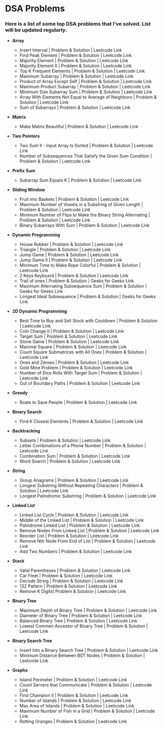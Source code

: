 # DSA Problems

### Here is a list of some top DSA problems that I’ve solved. List will be updated regularly.
- **Array**
  - Insert Interval | <a href="https://github.com/mmazinjameel/DSA-Problems/blob/main/Codes/Insert_Interval.ipynb" style="text-decoration:none;" target="_blank">  Problem & Solution</a> | <a href="https://leetcode.com/problems/insert-interval/description/" style="text-decoration:none;" target="_blank">Leetcode Link</a>
  - Find Peak Element | <a href="https://github.com/mmazinjameel/DSA-Problems/blob/main/Codes/Find_Peak_Element.ipynb" style="text-decoration:none;" target="_blank">  Problem & Solution</a> | <a href="https://leetcode.com/problems/find-peak-element/description/" style="text-decoration:none;" target="_blank">Leetcode Link</a>
  - Majority Element | <a href="https://github.com/mmazinjameel/DSA-Problems/blob/main/Codes/Majority_Element.ipynb" style="text-decoration:none;" target="_blank">  Problem & Solution</a> | <a href="https://leetcode.com/problems/majority-element/description/" style="text-decoration:none;" target="_blank">Leetcode Link</a>
  - Majority Element II | <a href="https://github.com/mmazinjameel/DSA-Problems/blob/main/Codes/Majority_Element_ii.ipynb" style="text-decoration:none;" target="_blank">  Problem & Solution</a> | <a href="https://leetcode.com/problems/majority-element-ii/description/" style="text-decoration:none;" target="_blank">Leetcode Link</a>
  - Top K Frequent Elements | <a href="https://github.com/mmazinjameel/DSA-Problems/blob/main/Codes/Top_K_Frequent_Elements.ipynb" style="text-decoration:none;" target="_blank">  Problem & Solution</a> | <a href="https://leetcode.com/problems/top-k-frequent-elements/description/" style="text-decoration:none;" target="_blank">Leetcode Link</a>
  - Maximum Subarray | <a href="https://github.com/mmazinjameel/DSA-Problems/blob/main/Codes/Maximum_Subarray.ipynb" style="text-decoration:none;" target="_blank">  Problem & Solution</a> | <a href="https://leetcode.com/problems/maximum-subarray/description/" style="text-decoration:none;" target="_blank">Leetcode Link</a>
  - Product of Array Except Self | <a href="https://github.com/mmazinjameel/DSA-Problems/blob/main/Codes/Product_of_array_except_itself.ipynb" style="text-decoration:none;" target="_blank">  Problem & Solution</a> | <a href="https://leetcode.com/problems/product-of-array-except-self/description/" style="text-decoration:none;" target="_blank">Leetcode Link</a>
  - Maximum Product Subarray | <a href="https://github.com/mmazinjameel/DSA-Problems/blob/main/Codes/Maximum_Product_Subarray.ipynb" style="text-decoration:none;" target="_blank">  Problem & Solution</a> | <a href="https://leetcode.com/problems/maximum-product-subarray/description/" style="text-decoration:none;" target="_blank">Leetcode Link</a>
  - Minimum Size Subarray Sum | <a href="https://github.com/mmazinjameel/DSA-Problems/blob/main/Codes/Minimum_Size_Subarray_Sum.ipynb" style="text-decoration:none;" target="_blank">  Problem & Solution</a> | <a href="https://leetcode.com/problems/minimum-size-subarray-sum/description/" style="text-decoration:none;" target="_blank">Leetcode Link</a>
  - Array With Elements Not Equal to Average of Neighbors | <a href="https://github.com/mmazinjameel/DSA-Problems/blob/main/Codes/Array_With_Elements_Not_Equal_to_Average_of_Neighbors.ipynb" style="text-decoration:none;" target="_blank">  Problem & Solution</a> | <a href="https://leetcode.com/problems/array-with-elements-not-equal-to-average-of-neighbors/description/" style="text-decoration:none;" target="_blank">Leetcode Link</a>
  - Sum of Subarrays | <a href="https://github.com/mmazinjameel/DSA-Problems/blob/main/Codes/Sum_of_Subarrays.ipynb" style="text-decoration:none;" target="_blank">  Problem & Solution</a> | <a href="https://www.geeksforgeeks.org/problems/sum-of-subarrays2229/1" style="text-decoration:none;" target="_blank">Leetcode Link</a>


- **Matrix**
  - Make Matrix Beautiful | <a href="https://github.com/mmazinjameel/DSA-Problems/blob/main/Codes/make_matrix_beautiful.ipynb" style="text-decoration:none;" target="_blank">  Problem & Solution</a> | <a href="https://www.geeksforgeeks.org/problems/make-matrix-beautiful-1587115620/1" style="text-decoration:none;" target="_blank">Leetcode Link</a>


- **Two Pointers**
  - Two Sum II - Input Array Is Sorted | <a href="https://github.com/mmazinjameel/DSA-Problems/blob/main/Codes/2Sum.ipynb" style="text-decoration:none;" target="_blank">  Problem & Solution</a> | <a href="https://leetcode.com/problems/two-sum-ii-input-array-is-sorted/description/" style="text-decoration:none;" target="_blank">Leetcode Link</a>
  - Number of Subsequences That Satisfy the Given Sum Condition | <a href="https://github.com/mmazinjameel/DSA-Problems/blob/main/Codes/Number_of_Subsequences_That_Satisfy_the_Given_Sum_Condition.ipynb" style="text-decoration:none;" target="_blank">  Problem & Solution</a> | <a href="https://leetcode.com/problems/number-of-subsequences-that-satisfy-the-given-sum-condition/description/" style="text-decoration:none;" target="_blank">Leetcode Link</a>


- **Prefix Sum**
  - Subarray Sum Equals K | <a href="https://github.com/mmazinjameel/DSA-Problems/blob/main/Codes/Subarray_Sum_Equals_K.ipynb" style="text-decoration:none;" target="_blank">  Problem & Solution</a> | <a href="https://leetcode.com/problems/subarray-sum-equals-k/description/" style="text-decoration:none;" target="_blank">Leetcode Link</a>


- **Sliding Window**
  - Fruit into Baskets | <a href="https://github.com/mmazinjameel/DSA-Problems/blob/main/Codes/Fruit_into_Basket.ipynb" style="text-decoration:none;" target="_blank">  Problem & Solution</a> | <a href="https://leetcode.com/problems/fruit-into-baskets/description/" style="text-decoration:none;" target="_blank">Leetcode Link</a>
  - Maximum Number of Vowels in a Substring of Given Length | <a href="https://github.com/mmazinjameel/DSA-Problems/blob/main/Codes/Maximum_Number_of_Vowels_in_a_Substring_of_Given_Length.ipynb" style="text-decoration:none;" target="_blank">  Problem & Solution</a> | <a href="https://leetcode.com/problems/maximum-number-of-vowels-in-a-substring-of-given-length/description/" style="text-decoration:none;" target="_blank">Leetcode Link</a>
  - Minimum Number of Flips to Make the Binary String Alternating | <a href="https://github.com/mmazinjameel/DSA-Problems/blob/main/Codes/Minimum_Number_of_Flips_to_Make_the_Binary_String_Alternating.ipynb" style="text-decoration:none;" target="_blank">  Problem & Solution</a> | <a href="https://leetcode.com/problems/minimum-number-of-flips-to-make-the-binary-string-alternating/description/" style="text-decoration:none;" target="_blank">Leetcode Link</a>
  - Binary Subarrays With Sum | <a href="https://github.com/mmazinjameel/DSA-Problems/blob/main/Codes/Binary_Subarrays_With_Sum.ipynb" style="text-decoration:none;" target="_blank">  Problem & Solution</a> | <a href="https://leetcode.com/problems/binary-subarrays-with-sum/description/" style="text-decoration:none;" target="_blank">Leetcode Link</a>
  

- **Dynamic Programming**
  - House Robber | <a href="https://github.com/mmazinjameel/DSA-Problems/blob/main/Codes/House_Robber.ipynb" style="text-decoration:none;" target="_blank">  Problem & Solution</a> | <a href="https://leetcode.com/problems/house-robber/description/" style="text-decoration:none;" target="_blank">Leetcode Link</a>
  - Triangle | <a href="https://github.com/mmazinjameel/DSA-Problems/blob/main/Codes/Triangle.ipynb" style="text-decoration:none;" target="_blank">  Problem & Solution</a> | <a href="https://leetcode.com/problems/triangle/description/" style="text-decoration:none;" target="_blank">Leetcode Link</a>
  - Jump Game | <a href="https://github.com/mmazinjameel/DSA-Problems/blob/main/Codes/Jump_Game.ipynb" style="text-decoration:none;" target="_blank">  Problem & Solution</a> | <a href="https://leetcode.com/problems/jump-game/description/" style="text-decoration:none;" target="_blank">Leetcode Link</a>
  - Jump Game II | <a href="https://github.com/mmazinjameel/DSA-Problems/blob/main/Codes/Jump_Game_II.ipynb" style="text-decoration:none;" target="_blank">  Problem & Solution</a> | <a href="https://leetcode.com/problems/jump-game-ii/description/" style="text-decoration:none;" target="_blank">Leetcode Link</a>
  - Minimum Time to Make Rope Colorful | <a href="https://github.com/mmazinjameel/DSA-Problems/blob/main/Codes/Minimum_Time_to_Make_Rope_Colorful.ipynb" style="text-decoration:none;" target="_blank">  Problem & Solution</a> | <a href="https://leetcode.com/problems/minimum-time-to-make-rope-colorful/description/" style="text-decoration:none;" target="_blank">Leetcode Link</a>
  - 2 Keys Keyboard | <a href="https://github.com/mmazinjameel/DSA-Problems/blob/main/Codes/2_Keys_Keyboard.ipynb" style="text-decoration:none;" target="_blank">  Problem & Solution</a> | <a href="https://leetcode.com/problems/2-keys-keyboard/description/" style="text-decoration:none;" target="_blank">Leetcode Link</a>
  - Trail of ones | <a href="https://github.com/mmazinjameel/DSA-Problems/blob/main/Codes/Trail_of_ones.ipynb" style="text-decoration:none;" target="_blank">  Problem & Solution</a> | <a href="https://www.geeksforgeeks.org/problems/trail-of-ones3242/1" style="text-decoration:none;" target="_blank">Geeks for Geeks Link</a>
  - Maximum Alternating Subsequence Sum | <a href="https://github.com/mmazinjameel/DSA-Problems/blob/main/Codes/Maximum_Alternating_Subsequence_Sum.ipynb" style="text-decoration:none;" target="_blank">  Problem & Solution</a> | <a href="https://leetcode.com/problems/maximum-alternating-subsequence-sum/description/" style="text-decoration:none;" target="_blank">Geeks for Geeks Link</a>
  - Longest Ideal Subsequence | <a href="https://github.com/mmazinjameel/DSA-Problems/blob/main/Codes/Longest_Ideal_Subsequence.ipynb" style="text-decoration:none;" target="_blank">  Problem & Solution</a> | <a href="https://leetcode.com/problems/longest-ideal-subsequence/description/" style="text-decoration:none;" target="_blank">Geeks for Geeks Link</a>


- **2D Dynamic Programming**
  - Best Time to Buy and Sell Stock with Cooldown | <a href="https://github.com/mmazinjameel/DSA-Problems/blob/main/Codes/best_time_stock_2D.ipynb" style="text-decoration:none;" target="_blank">  Problem & Solution</a> | <a href="https://leetcode.com/problems/best-time-to-buy-and-sell-stock-with-cooldown/description/" style="text-decoration:none;" target="_blank">Leetcode Link</a>
  - Coin Change II | <a href="https://github.com/mmazinjameel/DSA-Problems/blob/main/Codes/Coin_Change_II.ipynb" style="text-decoration:none;" target="_blank">  Problem & Solution</a> | <a href="https://leetcode.com/problems/coin-change-ii/description/" style="text-decoration:none;" target="_blank">Leetcode Link</a>
  - Target Sum | <a href="https://github.com/mmazinjameel/DSA-Problems/blob/main/Codes/Target_Sum.ipynb" style="text-decoration:none;" target="_blank">  Problem & Solution</a> | <a href="https://leetcode.com/problems/target-sum/submissions/1685661586/" style="text-decoration:none;" target="_blank">Leetcode Link</a>
  - Stone Game | <a href="https://github.com/mmazinjameel/DSA-Problems/blob/main/Codes/Stone_Game.ipynb" style="text-decoration:none;" target="_blank">  Problem & Solution</a> | <a href="https://leetcode.com/problems/stone-game/description/" style="text-decoration:none;" target="_blank">Leetcode Link</a>
  - Maximal Square | <a href="https://github.com/mmazinjameel/DSA-Problems/blob/main/Codes/Maximal_Square.ipynb" style="text-decoration:none;" target="_blank">  Problem & Solution</a> | <a href="https://leetcode.com/problems/maximal-square/description/" style="text-decoration:none;" target="_blank">Leetcode Link</a>
  - Count Square Submatrices with All Ones | <a href="https://github.com/mmazinjameel/DSA-Problems/blob/main/Codes/Count_Square_Submatrices_with_All_Ones.ipynb" style="text-decoration:none;" target="_blank">  Problem & Solution</a> | <a href="https://leetcode.com/problems/count-square-submatrices-with-all-ones/description/" style="text-decoration:none;" target="_blank">Leetcode Link</a>
  - Ones and Zeroes | <a href="https://github.com/mmazinjameel/DSA-Problems/blob/main/Codes/Ones_and_Zeroes.ipynb" style="text-decoration:none;" target="_blank">  Problem & Solution</a> | <a href="https://leetcode.com/submissions/detail/1691684466/" style="text-decoration:none;" target="_blank">Leetcode Link</a>
  - Gold Mine Problem | <a href="https://github.com/mmazinjameel/DSA-Problems/blob/main/Codes/Gold_Mine_Problem.ipynb" style="text-decoration:none;" target="_blank">  Problem & Solution</a> | <a href="https://www.geeksforgeeks.org/problems/gold-mine-problem2608/1" style="text-decoration:none;" target="_blank">Leetcode Link</a>
  - Number of Dice Rolls With Target Sum | <a href="https://github.com/mmazinjameel/DSA-Problems/blob/main/Codes/Number_of_Dice_Rolls_With_Target_Sum.ipynb" style="text-decoration:none;" target="_blank">  Problem & Solution</a> | <a href="https://leetcode.com/problems/number-of-dice-rolls-with-target-sum/description/" style="text-decoration:none;" target="_blank">Leetcode Link</a>
  - Out of Boundary Paths | <a href="https://github.com/mmazinjameel/DSA-Problems/blob/main/Codes/Out_of_Boundary_Paths.ipynb" style="text-decoration:none;" target="_blank">  Problem & Solution</a> | <a href="https://leetcode.com/problems/out-of-boundary-paths/description/" style="text-decoration:none;" target="_blank">Leetcode Link</a>


- **Greedy**
  - Boats to Save People | <a href="https://github.com/mmazinjameel/DSA-Problems/blob/main/Codes/Boats_to_Save_People.ipynb" style="text-decoration:none;" target="_blank">  Problem & Solution</a> | <a href="https://leetcode.com/problems/boats-to-save-people/description/" style="text-decoration:none;" target="_blank">Leetcode Link</a>


- **Binary Search**
  - Find K Closest Elements | <a href="https://github.com/mmazinjameel/DSA-Problems/blob/main/Codes/Find_K_Closest_Elements.ipynb" style="text-decoration:none;" target="_blank">  Problem & Solution</a> | <a href="https://leetcode.com/problems/find-k-closest-elements/description/" style="text-decoration:none;" target="_blank">Leetcode Link</a>

  
- **Backtracking**
  - Subsets | <a href="https://github.com/mmazinjameel/DSA-Problems/blob/main/Codes/Subsets.ipynb" style="text-decoration:none;" target="_blank">  Problem & Solution</a> | <a href="https://leetcode.com/problems/subsets/description/" style="text-decoration:none;" target="_blank">Leetcode Link</a>
  - Letter Combinations of a Phone Number | <a href="https://github.com/mmazinjameel/DSA-Problems/blob/main/Codes/Letter_Combinations_of_a_phone_number.ipynb" style="text-decoration:none;" target="_blank">  Problem & Solution</a> | <a href="https://leetcode.com/problems/letter-combinations-of-a-phone-number/description/" style="text-decoration:none;" target="_blank">Leetcode Link</a>
  - Combination Sum | <a href="https://github.com/mmazinjameel/DSA-Problems/blob/main/Codes/Combination_Sum.ipynb" style="text-decoration:none;" target="_blank">  Problem & Solution</a> | <a href="https://leetcode.com/problems/combination-sum/description/" style="text-decoration:none;" target="_blank">Leetcode Link</a>
  - Word Search | <a href="https://github.com/mmazinjameel/DSA-Problems/blob/main/Codes/Word_Search.ipynb" style="text-decoration:none;" target="_blank">  Problem & Solution</a> | <a href="https://leetcode.com/problems/word-search/description/" style="text-decoration:none;" target="_blank">Leetcode Link</a>


- **String**
  - Group Anagrams | <a href="https://github.com/mmazinjameel/DSA-Problems/blob/main/Codes/Group_Anagrams.ipynb" style="text-decoration:none;" target="_blank">  Problem & Solution</a> | <a href="https://leetcode.com/problems/group-anagrams/description/" style="text-decoration:none;" target="_blank">Leetcode Link</a>
  - Longest Substring Without Repeating Characters | <a href="https://github.com/mmazinjameel/DSA-Problems/blob/main/Codes/Longest_Substring.ipynb" style="text-decoration:none;" target="_blank">  Problem & Solution</a> | <a href="https://leetcode.com/problems/longest-substring-without-repeating-characters/description/" style="text-decoration:none;" target="_blank">Leetcode Link</a>
  - Longest Palindromic Substring | <a href="https://github.com/mmazinjameel/DSA-Problems/blob/main/Codes/Longest_Palindromic_Substring.ipynb" style="text-decoration:none;" target="_blank">  Problem & Solution</a> | <a href="https://leetcode.com/problems/longest-palindromic-substring/description/" style="text-decoration:none;" target="_blank">Leetcode Link</a>
  
  
- **Linked List**
  - Linked List Cycle | <a href="https://github.com/mmazinjameel/DSA-Problems/blob/main/Codes/Linked_List_Cycle.ipynb" style="text-decoration:none;" target="_blank">  Problem & Solution</a> | <a href="https://leetcode.com/problems/linked-list-cycle/description/" style="text-decoration:none;" target="_blank">Leetcode Link</a>
  - Middle of the Linked List | <a href="https://github.com/mmazinjameel/DSA-Problems/blob/main/Codes/Middle_Linked_List.ipynb" style="text-decoration:none;" target="_blank">  Problem & Solution</a> | <a href="https://leetcode.com/problems/middle-of-the-linked-list/description/" style="text-decoration:none;" target="_blank">Leetcode Link</a>
  - Palindrome Linked List | <a href="https://github.com/mmazinjameel/DSA-Problems/blob/main/Codes/Palindrome_Linked_List.ipynb" style="text-decoration:none;" target="_blank">  Problem & Solution</a> | <a href="https://leetcode.com/problems/palindrome-linked-list/description/" style="text-decoration:none;" target="_blank">Leetcode Link</a>
  - Remove Nodes From Linked List | <a href="https://github.com/mmazinjameel/DSA-Problems/blob/main/Codes/Remove_Nodes_From_Linked_List.ipynb" style="text-decoration:none;" target="_blank">  Problem & Solution</a> | <a href="https://leetcode.com/problems/remove-nodes-from-linked-list/description/" style="text-decoration:none;" target="_blank">Leetcode Link</a>
  - Reorder List | <a href="https://github.com/mmazinjameel/DSA-Problems/blob/main/Codes/Reorder_List.ipynb" style="text-decoration:none;" target="_blank">  Problem & Solution</a> | <a href="https://leetcode.com/problems/reorder-list/description/" style="text-decoration:none;" target="_blank">Leetcode Link</a>
  - Remove Nth Node From End of List | <a href="https://github.com/mmazinjameel/DSA-Problems/blob/main/Codes/Remove_Nth_Node_From_End_of_List.ipynb" style="text-decoration:none;" target="_blank">  Problem & Solution</a> | <a href="https://leetcode.com/problems/remove-nth-node-from-end-of-list/description/" style="text-decoration:none;" target="_blank">Leetcode Link</a>
  - Add Two Numbers | <a href="https://github.com/mmazinjameel/DSA-Problems/blob/main/Codes/Add_two_nos.ipynb" style="text-decoration:none;" target="_blank">  Problem & Solution</a> | <a href="https://leetcode.com/problems/add-two-numbers/description/" style="text-decoration:none;" target="_blank">Leetcode Link</a>


- **Stack**
  - Valid Parentheses | <a href="https://github.com/mmazinjameel/DSA-Problems/blob/main/Codes/Valid_parentheses.ipynb" style="text-decoration:none;" target="_blank">  Problem & Solution</a> | <a href="https://leetcode.com/problems/valid-parentheses/description/" style="text-decoration:none;" target="_blank">Leetcode Link</a>
  - Car Fleet | <a href="https://github.com/mmazinjameel/DSA-Problems/blob/main/Codes/Car_Fleet.ipynb" style="text-decoration:none;" target="_blank">  Problem & Solution</a> | <a href="https://leetcode.com/problems/car-fleet/description/" style="text-decoration:none;" target="_blank">Leetcode Link</a>
  - Decode String | <a href="https://github.com/mmazinjameel/DSA-Problems/blob/main/Codes/Decode_String.ipynb" style="text-decoration:none;" target="_blank">  Problem & Solution</a> | <a href="https://leetcode.com/problems/decode-string/" style="text-decoration:none;" target="_blank">Leetcode Link</a>
  - 132 Pattern | <a href="https://github.com/mmazinjameel/DSA-Problems/blob/main/Codes/132_pattern.ipynb" style="text-decoration:none;" target="_blank">  Problem & Solution</a> | <a href="https://leetcode.com/problems/132-pattern/description/" style="text-decoration:none;" target="_blank">Leetcode Link</a>
  - Remove K Digits| <a href="https://github.com/mmazinjameel/DSA-Problems/blob/main/Codes/Remove_K_Digits.ipynb" style="text-decoration:none;" target="_blank">  Problem & Solution</a> | <a href="https://leetcode.com/problems/remove-k-digits/" style="text-decoration:none;" target="_blank">Leetcode Link</a>


- **Binary Tree**
  - Maximum Depth of Binary Tree | <a href="https://github.com/mmazinjameel/DSA-Problems/blob/main/Codes/Maximum_Depth_of_binary_tree.ipynb" style="text-decoration:none;" target="_blank">  Problem & Solution</a> | <a href="https://leetcode.com/problems/maximum-depth-of-binary-tree/" style="text-decoration:none;" target="_blank">Leetcode Link</a>
  - Diameter of Binary Tree | <a href="https://github.com/mmazinjameel/DSA-Problems/blob/main/Codes/Diameter_of_Binary_Tree.ipynb" style="text-decoration:none;" target="_blank">  Problem & Solution</a> | <a href="https://leetcode.com/problems/diameter-of-binary-tree/" style="text-decoration:none;" target="_blank">Leetcode Link</a>
  - Balanced Binary Tree | <a href="https://github.com/mmazinjameel/DSA-Problems/blob/main/Codes/Balanced_Binary_Tree.ipynb" style="text-decoration:none;" target="_blank">  Problem & Solution</a> | <a href="https://leetcode.com/problems/balanced-binary-tree/description/" style="text-decoration:none;" target="_blank">Leetcode Link</a>
  - Lowest Commen Ancestor of Binary Tree | <a href="https://github.com/mmazinjameel/DSA-Problems/blob/main/Codes/LCA_BT.ipynb" style="text-decoration:none;" target="_blank">  Problem & Solution</a> | <a href="https://leetcode.com/problems/lowest-common-ancestor-of-a-binary-tree/description/" style="text-decoration:none;" target="_blank">Leetcode Link</a>


- **Binary Search Tree**
  - Insert Into a Binary Search Tree | <a href="https://github.com/mmazinjameel/DSA-Problems/blob/main/Codes/Insert_Into_a_Binary_Search_Tree.ipynb" style="text-decoration:none;" target="_blank">  Problem & Solution</a> | <a href="https://leetcode.com/problems/insert-into-a-binary-search-tree/description/" style="text-decoration:none;" target="_blank">Leetcode Link</a>
  - Minimum Distance Between BST Nodes | <a href="https://github.com/mmazinjameel/DSA-Problems/blob/main/Codes/Minimum_Distance_Between_BST_Nodes.ipynb" style="text-decoration:none;" target="_blank">  Problem & Solution</a> | <a href="https://leetcode.com/problems/minimum-distance-between-bst-nodes/description/" style="text-decoration:none;" target="_blank">Leetcode Link</a>


- **Graphs**
  - Island Perimeter | <a href="https://github.com/mmazinjameel/DSA-Problems/blob/main/Codes/island-perimeter.ipynb" style="text-decoration:none;" target="_blank">  Problem & Solution</a> | <a href="https://leetcode.com/problems/island-perimeter/description/" style="text-decoration:none;" target="_blank">Leetcode Link</a>
  - Count Servers that Communicate | <a href="https://github.com/mmazinjameel/DSA-Problems/blob/main/Codes/Count_Servers_that_Communicate.ipynb" style="text-decoration:none;" target="_blank">  Problem & Solution</a> | <a href="https://leetcode.com/problems/count-servers-that-communicate/description/" style="text-decoration:none;" target="_blank">Leetcode Link</a>
  - Find Champion II | <a href="https://github.com/mmazinjameel/DSA-Problems/blob/main/Codes/Find_Champion_II.ipynb" style="text-decoration:none;" target="_blank">  Problem & Solution</a> | <a href="https://leetcode.com/problems/find-champion-ii/description/" style="text-decoration:none;" target="_blank">Leetcode Link</a>
  - Number of Islands | <a href="https://github.com/mmazinjameel/DSA-Problems/blob/main/Codes/Number_of_Islands.ipynb" style="text-decoration:none;" target="_blank">  Problem & Solution</a> | <a href="https://leetcode.com/problems/number-of-islands/description/" style="text-decoration:none;" target="_blank">Leetcode Link</a>
  - Max Area of Islands | <a href="https://github.com/mmazinjameel/DSA-Problems/blob/main/Codes/Max_Area_of_Islands.ipynb" style="text-decoration:none;" target="_blank">  Problem & Solution</a> | <a href="https://leetcode.com/problems/max-area-of-island/description/" style="text-decoration:none;" target="_blank">Leetcode Link</a>
  - Maximum Number of Fish in a Grid | <a href="https://github.com/mmazinjameel/DSA-Problems/blob/main/Codes/Maximum_Number_of_Fish_in_a_Grid.ipynb" style="text-decoration:none;" target="_blank">  Problem & Solution</a> | <a href="https://leetcode.com/problems/maximum-number-of-fish-in-a-grid/description/" style="text-decoration:none;" target="_blank">Leetcode Link</a>
  - Rotting Oranges | <a href="https://github.com/mmazinjameel/DSA-Problems/blob/main/Codes/Rotting_Oranges.ipynb" style="text-decoration:none;" target="_blank">  Problem & Solution</a> | <a href="https://leetcode.com/problems/rotting-oranges/submissions/1716634863/" style="text-decoration:none;" target="_blank">Leetcode Link</a>




